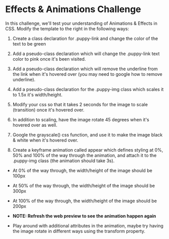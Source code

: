 # Effects & Animations Challenge

In this challenge, we'll test your understanding of Animations & Effects in CSS. Modify the template to the right in the following ways:

1. Create a class declaration for .puppy-link and change the color of the text to be green 

2. Add a pseudo-class declaration which will change the .puppy-link text color to pink once it's been visited.

3. Add a pseudo-class declaration which will remove the underline from the link when it's hovered over (you may need to google how to remove underline).

4. Add a pseudo-class declaration for the .puppy-img class which scales it to 1.5x it's width/height.

5. Modify your css so that it takes 2 seconds for the image to scale (transition) once it's hovered over.

6. In addition to scaling, have the image rotate 45 degrees when it's hovered over as well.

7. Google the grayscale() css function, and use it to make the image black & white when it's hovered over.


8. Create a keyframe animation called appear which defines styling at 0%, 50% and 100% of the way through the animation, and attach it to the .puppy-img class (the animation should take 3s).

- At 0% of the way through, the width/height of the image should be 100px

- At 50% of the way through, the width/height of the image should be 300px

- At 100% of the way through, the width/height of the image should be 200px

- **NOTE: Refresh the web preview to see the animation happen again**

- Play around with additional attributes in the animation, maybe try having the image rotate in different ways using the transform property.